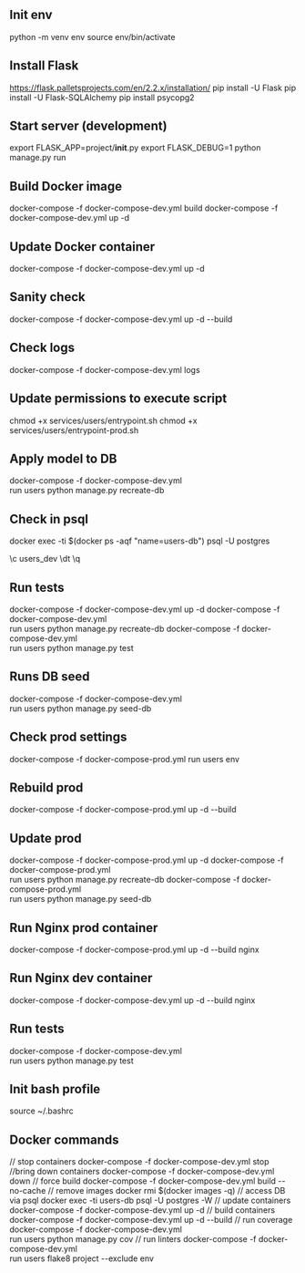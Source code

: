 ## Init env
python -m venv env
source env/bin/activate

## Install Flask
https://flask.palletsprojects.com/en/2.2.x/installation/
pip install -U Flask
pip install -U Flask-SQLAlchemy
pip install psycopg2

## Start server (development)
export FLASK_APP=project/__init__.py
export FLASK_DEBUG=1
python manage.py run

## Build Docker image
docker-compose -f docker-compose-dev.yml build
docker-compose -f docker-compose-dev.yml up -d

## Update Docker container
docker-compose -f docker-compose-dev.yml up -d

## Sanity check
docker-compose -f docker-compose-dev.yml up -d --build

## Check logs
docker-compose -f docker-compose-dev.yml logs

## Update permissions to execute script
chmod +x services/users/entrypoint.sh
chmod +x services/users/entrypoint-prod.sh

## Apply model to DB
docker-compose -f docker-compose-dev.yml \
  run users python manage.py recreate-db

## Check in psql
docker exec -ti $(docker ps -aqf "name=users-db") psql -U postgres

\c users_dev
\dt
\q

## Run tests
docker-compose -f docker-compose-dev.yml up -d
docker-compose -f docker-compose-dev.yml \
  run users python manage.py recreate-db
docker-compose -f docker-compose-dev.yml \
  run users python manage.py test

## Runs DB seed
docker-compose -f docker-compose-dev.yml \
  run users python manage.py seed-db

## Check prod settings
docker-compose -f docker-compose-prod.yml run users env

## Rebuild prod
docker-compose -f docker-compose-prod.yml up -d --build


## Update prod
docker-compose -f docker-compose-prod.yml up -d
docker-compose -f docker-compose-prod.yml \
  run users python manage.py recreate-db
docker-compose -f docker-compose-prod.yml \
  run users python manage.py seed-db

## Run Nginx prod container
docker-compose -f docker-compose-prod.yml up -d --build nginx

## Run Nginx dev container
docker-compose -f docker-compose-dev.yml up -d --build nginx

## Run tests
docker-compose -f docker-compose-dev.yml \
  run users python manage.py test

## Init bash profile
source ~/.bashrc

## Docker commands
// stop containers
docker-compose -f docker-compose-dev.yml stop
//bring down containers
docker-compose -f docker-compose-dev.yml down
// force build
docker-compose -f docker-compose-dev.yml build --no-cache
// remove images
docker rmi $(docker images -q)
// access DB via psql
docker exec -ti users-db psql -U postgres -W
// update containers
docker-compose -f docker-compose-dev.yml up -d
// build containers
docker-compose -f docker-compose-dev.yml up -d --build
// run coverage
docker-compose -f docker-compose-dev.yml \
  run users python manage.py cov
// run linters
docker-compose -f docker-compose-dev.yml \
  run users flake8 project --exclude env